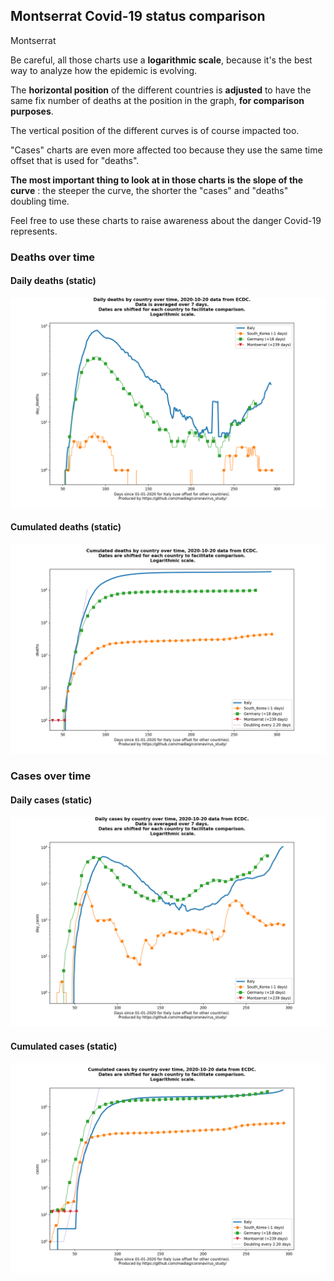 ## Montserrat Covid-19 status comparison 

Montserrat



Be careful, all those charts use a **logarithmic scale**, because it's the best way to analyze how the epidemic is evolving.
 
The **horizontal position** of the different countries is **adjusted** to have the same fix number of deaths at the position in the graph, **for comparison purposes**.

The vertical position of the different curves is of course impacted too.

"Cases" charts are even more affected too because they use the same time offset that is used for "deaths".

**The most important thing to look at in those charts is the slope of the curve** : the steeper the curve, the shorter the "cases" and "deaths" doubling time.

Feel free to use these charts to raise awareness about the danger Covid-19 represents. 


 
### Deaths over time
 
#### Daily deaths (static)
![Montserrat covid-19 daily deaths static chart](https://raw.githubusercontent.com/madlag/coronavirus_study/master/notebooks/graphs/2020-10-20/countries/Montserrat/2020-10-20_Montserrat_day_deaths.png "Montserrat covid-19 day_deaths static chart")   
 
#### Cumulated deaths (static)
![Montserrat covid-19 cumulated deaths static chart](https://raw.githubusercontent.com/madlag/coronavirus_study/master/notebooks/graphs/2020-10-20/countries/Montserrat/2020-10-20_Montserrat_deaths.png "Montserrat covid-19 deaths static chart")   

 
### Cases over time
 
#### Daily cases (static)
![Montserrat covid-19 daily cases static chart](https://raw.githubusercontent.com/madlag/coronavirus_study/master/notebooks/graphs/2020-10-20/countries/Montserrat/2020-10-20_Montserrat_day_cases.png "Montserrat covid-19 day_cases static chart")   
 
#### Cumulated cases (static)
![Montserrat covid-19 cumulated cases static chart](https://raw.githubusercontent.com/madlag/coronavirus_study/master/notebooks/graphs/2020-10-20/countries/Montserrat/2020-10-20_Montserrat_cases.png "Montserrat covid-19 cases static chart")   

